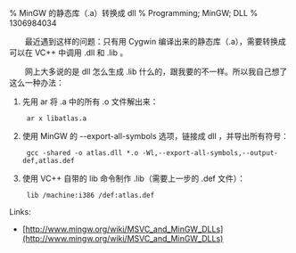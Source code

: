 % MinGW 的静态库（.a）转换成 dll
% Programming; MinGW; DLL
% 1306984034

　　最近遇到这样的问题：只有用 Cygwin 编译出来的静态库（.a），需要转换成可以在 VC++ 中调用 .dll 和 .lib 。

　　网上大多说的是 dll 怎么生成 .lib 什么的，跟我要的不一样。所以我自己想了这么一种办法：

1. 先用 ar 将 .a 中的所有 .o 文件解出来：

		ar x libatlas.a

2. 使用 MinGW 的 --export-all-symbols 选项，链接成 dll ，并导出所有符号：

		gcc -shared -o atlas.dll *.o -Wl,--export-all-symbols,--output-def,atlas.def

3. 使用 VC++ 自带的 lib 命令制作 .lib（需要上一步的 .def 文件）：

		lib /machine:i386 /def:atlas.def

Links:

* [http://www.mingw.org/wiki/MSVC_and_MinGW_DLLs](http://www.mingw.org/wiki/MSVC_and_MinGW_DLLs)
